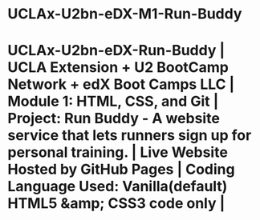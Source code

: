 # UCLAx-U2bn-eDX-M1-Run-Buddy
# UCLAx-U2bn-eDX-Run-Buddy | UCLA Extension + U2 BootCamp Network + edX Boot Camps LLC | Module 1: HTML, CSS, and Git | Project: Run Buddy - A website service that lets runners sign up for personal training. | Live Website Hosted by GitHub Pages | Coding Language Used: Vanilla(default) HTML5 &amp;amp; CSS3 code only |

